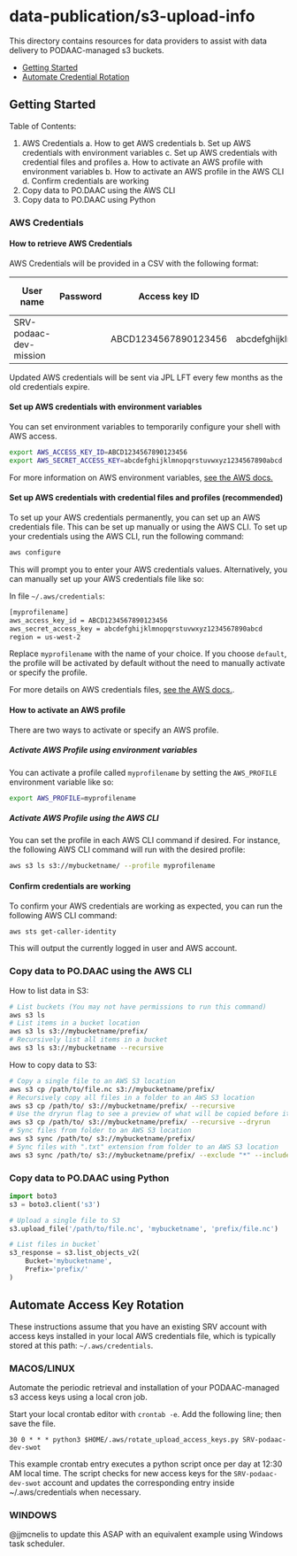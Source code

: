 # data-publication/s3-upload-info
This directory contains resources for data providers to assist with data delivery to PODAAC-managed s3 buckets.

* [Getting Started](#getting-started)
* [Automate Credential Rotation](#automate-credential-rotation)

## Getting Started

Table of Contents:
1. AWS Credentials
	a. How to get AWS credentials
	b. Set up AWS credentials with environment variables
	c. Set up AWS credentials with credential files and profiles
		a. How to activate an AWS profile with environment variables
		b. How to activate an AWS profile in the AWS CLI
	d. Confirm credentials are working
1. Copy data to PO.DAAC using the AWS CLI
2. Copy data to PO.DAAC using Python


### AWS Credentials

#### How to retrieve AWS Credentials

AWS Credentials will be provided in a CSV with the following format:

| User name              | Password | Access key ID        | Secret access key                        | Console login link |
| ---------------------- | -------- | -------------------- | ---------------------------------------- | ------------------ |
| SRV-podaac-dev-mission |          | ABCD1234567890123456 | abcdefghijklmnopqrstuvwxyz1234567890abcd | ...                |

Updated AWS credentials will be sent via JPL LFT every few months as the old credentials expire.

#### Set up AWS credentials with environment variables

You can set environment variables to temporarily configure your shell with AWS access. 

```bash
export AWS_ACCESS_KEY_ID=ABCD1234567890123456
export AWS_SECRET_ACCESS_KEY=abcdefghijklmnopqrstuvwxyz1234567890abcd
```

For more information on AWS environment variables, [see the AWS docs.](https://docs.aws.amazon.com/cli/latest/userguide/cli-configure-envvars.html)

#### Set up AWS credentials with credential files and profiles (recommended)

To set up your AWS credentials permanently, you can set up an AWS credentials file. This can be set up manually or using the AWS CLI. To set up your credentials using the AWS CLI, run the following command:

```bash
aws configure
```

This will prompt you to enter your AWS credentials values. Alternatively, you can manually set up your AWS credentials file like so:

In file `~/.aws/credentials`:

```bash
[myprofilename]
aws_access_key_id = ABCD1234567890123456
aws_secret_access_key = abcdefghijklmnopqrstuvwxyz1234567890abcd
region = us-west-2
```

Replace `myprofilename` with the name of your choice. If you choose `default`, the profile will be activated by default without the need to manually activate or specify the profile. 

For more details on AWS credentials files, [see the AWS docs.](https://docs.aws.amazon.com/cli/latest/userguide/cli-configure-files.html). 

#### How to activate an AWS profile

There are two ways to activate or specify an AWS profile. 

##### Activate AWS Profile using environment variables

You can activate a profile called `myprofilename` by setting the `AWS_PROFILE` environment variable like so:

```bash
export AWS_PROFILE=myprofilename
```

##### Activate AWS Profile using the AWS CLI

You can set the profile in each AWS CLI command if desired. For instance, the following AWS CLI command will run with the desired profile:

```bash
aws s3 ls s3://mybucketname/ --profile myprofilename
```

#### Confirm credentials are working

To confirm your AWS credentials are working as expected, you can run the following AWS CLI command:

```bash
aws sts get-caller-identity
```

This will output the currently logged in user and AWS account. 

### Copy data to PO.DAAC using the AWS CLI

How to list data in S3:
```bash
# List buckets (You may not have permissions to run this command)
aws s3 ls
# List items in a bucket location
aws s3 ls s3://mybucketname/prefix/
# Recursively list all items in a bucket
aws s3 ls s3://mybucketname --recursive
```

How to copy data to S3:
```bash
# Copy a single file to an AWS S3 location
aws s3 cp /path/to/file.nc s3://mybucketname/prefix/
# Recursively copy all files in a folder to an AWS S3 location
aws s3 cp /path/to/ s3://mybucketname/prefix/ --recursive
# Use the dryrun flag to see a preview of what will be copied before it's actually copied.
aws s3 cp /path/to/ s3://mybucketname/prefix/ --recursive --dryrun
# Sync files from folder to an AWS S3 location
aws s3 sync /path/to/ s3://mybucketname/prefix/
# Sync files with ".txt" extension from folder to an AWS S3 location
aws s3 sync /path/to/ s3://mybucketname/prefix/ --exclude "*" --include "*.txt"
```
### Copy data to PO.DAAC using Python


```python
import boto3
s3 = boto3.client('s3')

# Upload a single file to S3
s3.upload_file('/path/to/file.nc', 'mybucketname', 'prefix/file.nc')

# List files in bucket`
s3_response = s3.list_objects_v2(
    Bucket='mybucketname',
    Prefix='prefix/'
)
```

## Automate Access Key Rotation

These instructions assume that you have an existing SRV account with access keys installed in your local AWS credentials file, which is typically stored at this path: `~/.aws/credentials`.

### MACOS/LINUX

Automate the periodic retrieval and installation of your PODAAC-managed s3 access keys using a local cron job.

Start your local crontab editor with `crontab -e`. Add the following line; then save the file.

```
30 0 * * * python3 $HOME/.aws/rotate_upload_access_keys.py SRV-podaac-dev-swot
```

This example crontab entry executes a python script once per day at 12:30 AM local time. The script checks for new access keys for the `SRV-podaac-dev-swot` account and updates the corresponding entry inside ~/.aws/credentials when necessary.

### WINDOWS

@jjmcnelis to update this ASAP with an equivalent example using Windows task scheduler.
